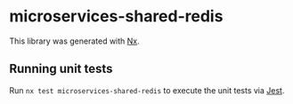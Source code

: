 # microservices-shared-redis

This library was generated with [Nx](https://nx.dev).

## Running unit tests

Run `nx test microservices-shared-redis` to execute the unit tests via [Jest](https://jestjs.io).
